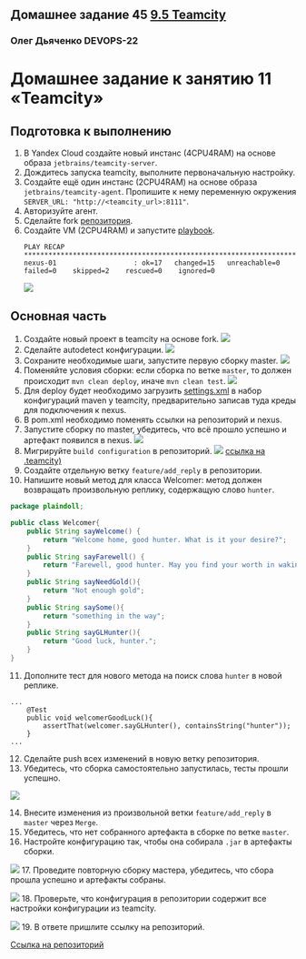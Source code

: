 ## Домашнее задание 45 [9.5 Teamcity](https://github.com/netology-code/mnt-homeworks/tree/MNT-video/09-ci-05-teamcity)

### Олег Дьяченко DEVOPS-22

# Домашнее задание к занятию 11 «Teamcity»

## Подготовка к выполнению

1. В Yandex Cloud создайте новый инстанс (4CPU4RAM) на основе образа `jetbrains/teamcity-server`.
2. Дождитесь запуска teamcity, выполните первоначальную настройку.
3. Создайте ещё один инстанс (2CPU4RAM) на основе образа `jetbrains/teamcity-agent`. Пропишите к нему переменную окружения `SERVER_URL: "http://<teamcity_url>:8111"`.
4. Авторизуйте агент.
5. Сделайте fork [репозитория](https://github.com/aragastmatb/example-teamcity).
6. Создайте VM (2CPU4RAM) и запустите [playbook](./infrastructure).
    ```
    PLAY RECAP **********************************************************************************************************************************************************************************************************************************
    nexus-01                   : ok=17   changed=15   unreachable=0    failed=0    skipped=2    rescued=0    ignored=0
    ```
    ![](cloud.png)

## Основная часть

1. Создайте новый проект в teamcity на основе fork.
   ![](pic1.png)
2. Сделайте autodetect конфигурации.
   ![](pic2.png)
3. Сохраните необходимые шаги, запустите первую сборку master.
   ![](pic3.png) 
4. Поменяйте условия сборки: если сборка по ветке `master`, то должен происходит `mvn clean deploy`, иначе `mvn clean test`.
   ![](pic4.png) 
5. Для deploy будет необходимо загрузить [settings.xml](./teamcity/settings.xml) в набор конфигураций maven у teamcity, предварительно записав туда креды для подключения к nexus.
6. В pom.xml необходимо поменять ссылки на репозиторий и nexus.
7. Запустите сборку по master, убедитесь, что всё прошло успешно и артефакт появился в nexus.
   ![](pic7.png) 
8. Мигрируйте `build configuration` в репозиторий.
   ![](pic8.png) 
   [ссылка на .teamcity)](https://github.com/OlegDy/example-teamcity/tree/master/.teamcity)
9. Создайте отдельную ветку `feature/add_reply` в репозитории.
10. Напишите новый метод для класса Welcomer: метод должен возвращать произвольную реплику, содержащую слово `hunter`.
   ```java
   package plaindoll;
   
   public class Welcomer{
       public String sayWelcome() {
           return "Welcome home, good hunter. What is it your desire?";
       }
       public String sayFarewell() {
           return "Farewell, good hunter. May you find your worth in waking world.";
       }
       public String sayNeedGold(){
           return "Not enough gold";
       }
       public String saySome(){
           return "something in the way";
       }
       public String sayGLHunter(){
           return "Good luck, hunter.";
       }
   }
   ```
11. Дополните тест для нового метода на поиск слова `hunter` в новой реплике.

   ```
   ...
       @Test
       public void welcomerGoodLuck(){
           assertThat(welcomer.sayGLHunter(), containsString("hunter"));
       }
   ...
   ```
12. Сделайте push всех изменений в новую ветку репозитория.
13. Убедитесь, что сборка самостоятельно запустилась, тесты прошли успешно.

   ![](pic13.png)

14. Внесите изменения из произвольной ветки `feature/add_reply` в `master` через `Merge`.
15. Убедитесь, что нет собранного артефакта в сборке по ветке `master`.
16. Настройте конфигурацию так, чтобы она собирала `.jar` в артефакты сборки.

   ![](pic16.png)
17. Проведите повторную сборку мастера, убедитесь, что сбора прошла успешно и артефакты собраны.

   ![](pic17.png)
18. Проверьте, что конфигурация в репозитории содержит все настройки конфигурации из teamcity.

   ![](pic18.png)
19. В ответе пришлите ссылку на репозиторий.

   [Ссылка на репозиторий](https://github.com/OlegDy/example-teamcity)